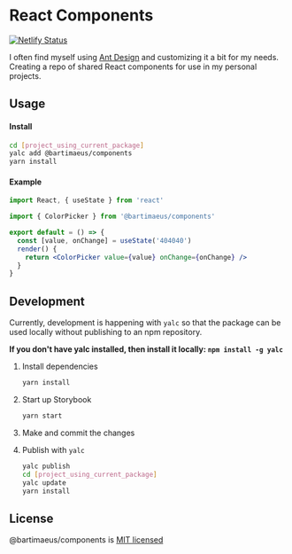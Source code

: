 # React Components

[![Netlify Status](https://api.netlify.com/api/v1/badges/85293c24-5220-4195-8cf8-e1fd2013bf85/deploy-status)](https://app.netlify.com/sites/bartimaeus-components/deploys)

I often find myself using [Ant Design](https://github.com/ant-design/ant-design) and customizing it a bit for my needs. Creating a repo of shared React components for use in my personal projects.

## Usage

#### Install

```bash
cd [project_using_current_package]
yalc add @bartimaeus/components
yarn install
```

#### Example

```jsx
import React, { useState } from 'react'

import { ColorPicker } from '@bartimaeus/components'

export default = () => {
  const [value, onChange] = useState('404040')
  render() {
    return <ColorPicker value={value} onChange={onChange} />
  }
}
```

## Development

Currently, development is happening with `yalc` so that the package can be used locally without publishing to an npm repository.

**If you don't have yalc installed, then install it locally: `npm install -g yalc`**

1. Install dependencies

   ```bash
   yarn install
   ```

2. Start up Storybook

   ```bash
   yarn start
   ```

3. Make and commit the changes

4. Publish with `yalc`

   ```bash
   yalc publish
   cd [project_using_current_package]
   yalc update
   yarn install
   ```

## License

@bartimaeus/components is [MIT licensed](https://github.com/bartimaeus/components/blob/master/LICENSE)
